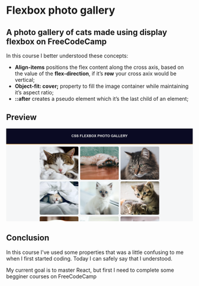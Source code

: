 <h1>Flexbox photo gallery</h1>
<h2>A photo gallery of cats made using display flexbox on FreeCodeCamp</h2>
<p>In this course I better understood these concepts:</p>
    <ul>
        <li><b>Align-items</b> positions the flex content along the cross axis, based on the value of the <b>flex-direction</b>, if it’s <b>row</b> your cross axix would be vertical;</li>
        <li><b>Object-fit: cover;</b> property to fill the image container while maintaining it’s aspect ratio;</li>
        <li><b>::after</b> creates a pseudo element which it’s the last child of an element;</li>
    </ul>
<h2>Preview</h2>
    <img src="preview.png">
<h2>Conclusion</h2>
    <p>In this course I've used some properties that was a little confusing to me when I first started coding. Today I can safely say that I understood.</p>
    <p>My current goal is to master React, but first I need to complete some begginer courses on FreeCodeCamp</p>
